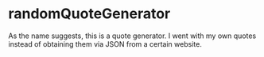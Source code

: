 # randomQuoteGenerator
As the name suggests, this is a quote generator. I went with my own quotes instead of obtaining them via JSON from a certain website.
